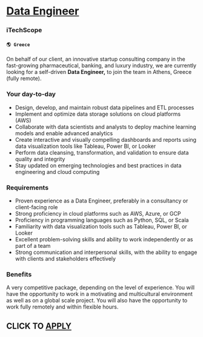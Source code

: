 # [Data Engineer](https://www.remotewlb.com/apply/data-engineer-67026)  
### iTechScope  
#### `🌎 Greece`  

On behalf of our client, an innovative startup consulting company in the fast-growing pharmaceutical, banking, and luxury industry, we are currently looking for a self-driven **Data Engineer,** to join the team in Athens, Greece (fully remote).

### Your day-to-day

  * Design, develop, and maintain robust data pipelines and ETL processes
  * Implement and optimize data storage solutions on cloud platforms (AWS)
  * Collaborate with data scientists and analysts to deploy machine learning models and enable advanced analytics
  * Create interactive and visually compelling dashboards and reports using data visualization tools like Tableau, Power BI, or Looker
  * Perform data cleansing, transformation, and validation to ensure data quality and integrity
  * Stay updated on emerging technologies and best practices in data engineering and cloud computing

### Requirements

  * Proven experience as a Data Engineer, preferably in a consultancy or client-facing role
  * Strong proficiency in cloud platforms such as AWS, Azure, or GCP
  * Proficiency in programming languages such as Python, SQL, or Scala
  * Familiarity with data visualization tools such as Tableau, Power BI, or Looker
  * Excellent problem-solving skills and ability to work independently or as part of a team
  * Strong communication and interpersonal skills, with the ability to engage with clients and stakeholders effectively

### Benefits

A very competitive package, depending on the level of experience. You will have the opportunity to work in a motivating and multicultural environment as well as on a global scale project. You will also have the opportunity to work fully remotely and within flexible hours.

  
## CLICK TO [APPLY](https://www.remotewlb.com/apply/data-engineer-67026)

